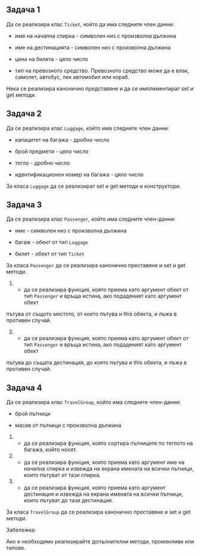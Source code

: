 ## Задача 1

Да се реализира клас ```Ticket```, който да има следните член данни:

- име на начална спирка - символен низ с произволна дължина

- име на дестинацията - символен низ с произволна дължина

- цена на билета - цяло число

- тип на превозното средствo. Превозното средствo може да е влак, самолет, автобус, лек автомобил или кораб.

Нека се реализира канонично представяне и да се имплементират set и get методи.



## Задача 2

Да се реализира клас ```Luggage```, който има следните член данни:

- капацитет на багажа - дробно число

- брой предмети - цяло число

- тегло - дробно число

- идентификационен номер на багажа - цяло число

За класа ```Luggage``` да се реализират set и get методи и конструктори.



## Задача 3

Да се реализира клас ```Passenger```, който има следните член-данни:

- име - символен низ с произволна дължина

- багаж - обект от тип ```Luggage```

- билет - обект от тип ```Ticket```



За класа ```Passenger``` да се реализира канонично преставяне и set и get методи.

1) - да се реализира функция, която приема като аргумент обект от тип ```Passenger``` и връща истина, ако подаденият като аргумент обект

пътува от същото мястото, от което пътува и this обекта, и лъжа в противен случай. 

2) - да се реализира функция, която приема като аргумент обект от тип ```Passenger``` и връща истина, ако подаденият като аргумент обект

пътува до същата дестинация, до която пътува и this обекта, и лъжа в противен случай.



## Задача 4

Да се реализира клас ```TravelGroup```, който има следните член-данни:

- брой пътници

- масив от пътници с произволна дължина

1) - да се реализира функция, която сортира пътниците по теглото на багажа, който носят.

2) - да се реализира функция, която приема като аргумент име на начална спирка и извежда на екрана имената на всички пътници, които пътуват от тази спирка.

3) - да се реализира функция, която приема като аргумент дестинация и извежда на екрана имената на всички пътници, които пътуват до тази дестинация.

За класа ```TravelGroup``` да се реализира канонично преставяне и set и get методи.


Забележка:

Ако е необходимо реализирайте допълнителни методи, променливи или типове.

